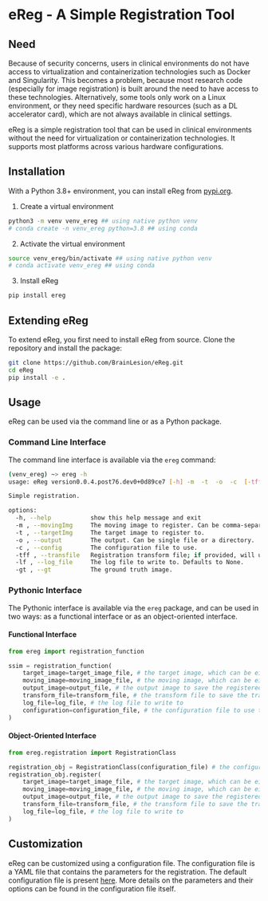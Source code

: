 # eReg - A Simple Registration Tool

## Need

Because of security concerns, users in clinical environments do not have access to virtualization and containerization technologies such as Docker and Singularity. This becomes a problem, because most research code (especially for image registration) is built around the need to have access to these technologies. Alternatively, some tools only work on a Linux environment, or they need specific hardware resources (such as a DL accelerator card), which are not always available in clinical settings.

eReg is a simple registration tool that can be used in clinical environments without the need for virtualization or containerization technologies. It supports most platforms across various hardware configurations.

## Installation

With a Python 3.8+ environment, you can install eReg from [pypi.org](https://pypi.org/project/eReg/).

1. Create a virtual environment

```sh
python3 -m venv venv_ereg ## using native python venv
# conda create -n venv_ereg python=3.8 ## using conda
```

2. Activate the virtual environment

```sh
source venv_ereg/bin/activate ## using native python venv
# conda activate venv_ereg ## using conda
```

3. Install eReg

```sh
pip install ereg
```

## Extending eReg

To extend eReg, you first need to install eReg from source. Clone the repository and install the package:

```sh
git clone https://github.com/BrainLesion/eReg.git
cd eReg
pip install -e .
```

## Usage

eReg can be used via the command line or as a Python package. 

### Command Line Interface

The command line interface is available via the `ereg` command:

```sh
(venv_ereg) ~> ereg -h
usage: eReg version0.0.4.post76.dev0+0d89ce7 [-h] -m  -t  -o  -c  [-tff] [-lf] [-gt]

Simple registration.

options:
  -h, --help           show this help message and exit
  -m , --movingImg     The moving image to register. Can be comma-separated list of images or directory of images.
  -t , --targetImg     The target image to register to.
  -o , --output        The output. Can be single file or a directory.
  -c , --config        The configuration file to use.
  -tff , --transfile   Registration transform file; if provided, will use this transform instead of computing a new one or will save. Defaults to None.
  -lf , --log_file     The log file to write to. Defaults to None.
  -gt , --gt           The ground truth image.
```

### Pythonic Interface

The Pythonic interface is available via the `ereg` package, and can be used in two ways: as a functional interface or as an object-oriented interface.

#### Functional Interface

```python
from ereg import registration_function

ssim = registration_function(
    target_image=target_image_file, # the target image, which can be either a file or SimpleITK.Image object
    moving_image=moving_image_file, # the moving image, which can be either a file or SimpleITK.Image object
    output_image=output_file, # the output image to save the registered image to
    transform_file=transform_file, # the transform file to save the transform to; if already present, will use this transform instead of computing a new one
    log_file=log_file, # the log file to write to
    configuration=configuration_file, # the configuration file to use to customize the registration, and is optional
)
```

#### Object-Oriented Interface

```python
from ereg.registration import RegistrationClass

registration_obj = RegistrationClass(configuration_file) # the configuration file to use to customize the registration, and is optional
registration_obj.register(
    target_image=target_image_file, # the target image, which can be either a file or SimpleITK.Image object
    moving_image=moving_image_file, # the moving image, which can be either a file or SimpleITK.Image object
    output_image=output_file, # the output image to save the registered image to
    transform_file=transform_file, # the transform file to save the transform to; if already present, will use this transform instead of computing a new one
    log_file=log_file, # the log file to write to
)
```

## Customization

eReg can be customized using a configuration file. The configuration file is a YAML file that contains the parameters for the registration. The default configuration file is present [here](https://github.com/BrainLesion/eReg/blob/main/ereg/configurations/sample_config.yaml). More details on the parameters and their options can be found in the configuration file itself.
